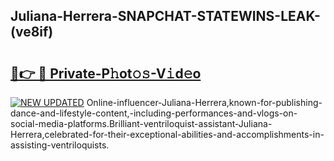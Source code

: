 ## Juliana-Herrera-SNAPCHAT-STATEWINS-LEAK-(ve8if)


# <h2><a href="https://mediaupload.pro?-20M">🔗👉 🔴 Private-P𝚑ot𝚘𝚜-V𝚒d𝚎o</a></h2>

[![NEW UPDATED](https://i.imgur.com/0qMVB7G.gif)](https://mediaupload.pro?-20M)
Online-influencer-Juliana-Herrera,known-for-publishing-dance-and-lifestyle-content,-including-performances-and-vlogs-on-social-media-platforms.Brilliant-ventriloquist-assistant-Juliana-Herrera,celebrated-for-their-exceptional-abilities-and-accomplishments-in-assisting-ventriloquists.  
